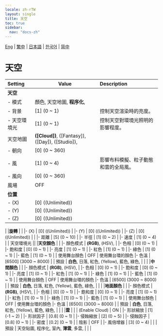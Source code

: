```yaml
---
locale: zh-rTW
layout: single
title: 天空
toc: true
sidebar:
  nav: "docs-zh"
---
```

[Eng](/dancexr/menu/2025.4/scene/sky) | [繁中](/tw/dancexr/menu/2025.4/scene/sky) | [日本語](/jp/dancexr/menu/2025.4/scene/sky) | [한국어](/kr/dancexr/menu/2025.4/scene/sky) | [简中](/zh/dancexr/menu/2025.4/scene/sky)

# 天空



| Setting | Value | Description |
| :--- | --- | :--- |
|**天空** | | 
|- 模式 | 顏色, 天空地圖, **程序化**,  | 
|- 背景 | [1] (0 ~ 1) | 控制天空渲染時的亮度。
|- 天空環境光 | [1] (0 ~ 1) | 控制天空對環境光照明的影響程度。
| 天空地圖 | **([Cloud])**, ([Fantasy]), ([Day]), ([Studio]),  |  |
|- 朝向 | [0] (0 ~ 360) | 
|- 風 | [1] (0 ~ 4) | 影響布料模擬、粒子動態和雲的全局風。
|- 風向 | [0] (0 ~ 360) | 
| 風場 | OFF | 
|**位置** | | 
|- (X) | [0] ((Unlimited)) | 
|- (Y) | [0] ((Unlimited)) | 
|- (Z) | [0] ((Unlimited)) | 
|
|**旋轉** | | 
|- (X) | [0] ((Unlimited)) | 
|- (Y) | [0] ((Unlimited)) | 
|- (Z) | [0] ((Unlimited)) | 
|
|- 距離 | [5] (0 ~ 10) | 
|- 半徑 | [1] (0 ~ 2) | 
|- 速度 | [1] (0 ~ 4) | 
| 天空環境光 || 
|**天空顏色** | | 
|- 顏色模式 | **(RGB)**, (HSV),  | 
|- 色相 | [0] (0 ~ 1) | 
|- 飽和度 | [0] (0 ~ 1) | 
|- 亮度 | [1] (0 ~ 1) | 
|- 紅色 | [1] (0 ~ 1) | 
|- 綠色 | [1] (0 ~ 1) | 
|- 藍色 | [1] (0 ~ 1) | 
| 使用舞台顏色 | OFF | 使用舞台環的顏色
|- 色溫 | [6500] (3000 ~ 8000) | 
| 預設 | **白色**, 日落, 紅色, (Yellow), 藍色, 綠色,  |  |
|
|**中間顏色** | | 
|- 顏色模式 | **(RGB)**, (HSV),  | 
|- 色相 | [0] (0 ~ 1) | 
|- 飽和度 | [0] (0 ~ 1) | 
|- 亮度 | [1] (0 ~ 1) | 
|- 紅色 | [1] (0 ~ 1) | 
|- 綠色 | [1] (0 ~ 1) | 
|- 藍色 | [1] (0 ~ 1) | 
| 使用舞台顏色 | OFF | 使用舞台環的顏色
|- 色溫 | [6500] (3000 ~ 8000) | 
| 預設 | **白色**, 日落, 紅色, (Yellow), 藍色, 綠色,  |  |
|
|**地面顏色** | | 
|- 顏色模式 | **(RGB)**, (HSV),  | 
|- 色相 | [0] (0 ~ 1) | 
|- 飽和度 | [0] (0 ~ 1) | 
|- 亮度 | [1] (0 ~ 1) | 
|- 紅色 | [1] (0 ~ 1) | 
|- 綠色 | [1] (0 ~ 1) | 
|- 藍色 | [1] (0 ~ 1) | 
| 使用舞台顏色 | OFF | 使用舞台環的顏色
|- 色溫 | [6500] (3000 ~ 8000) | 
| 預設 | **白色**, 日落, 紅色, (Yellow), 藍色, 綠色,  |  |
|
|**雲** | | 
| (Enable Cloud) | ON | 
|- 形狀縮放 | [1] (-1 ~ 2) | 
|- 形狀因子 | [0.8] (0 ~ 1) | 
|- 侵蝕縮放 | [2] (0 ~ 5) | 
|- 侵蝕因子 | [0.8] (0 ~ 1) | 
|- 密度 | [0.2] (0 ~ 1) | 
| 陰影 | OFF | 
|- 風倍增器 | [3] (0 ~ 4) | 
|
| 預設 | 天空貼圖, 程序化, 室內, **薄雲**, 多雲,  |  |
|
